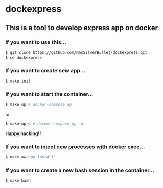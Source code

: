 # dockexpress

## This is a tool to develop express app on docker

### If you want to use this...
```bash
$ git clone https://github.com/NasSilverBullet/dockexpress.git
$ cd dockexpress
```

### If you want to create new app...
```bash
$ make init
```

### If you want to start the container...
```bash
$ make up # docker-compose up
```
or
```bash
$ make up-d # docker-compose up -d
```
**Happy hacking!!**


### If you want to inject new processes with docker exec...
```bash
$ make a='npm install'
```

### If you want to create a new bash session in the container...
```bash
$ make bash
```